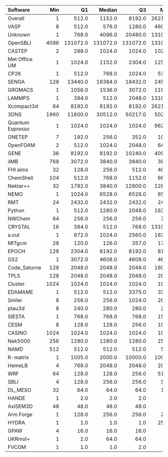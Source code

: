 | Software         |   Min |       Q1 |   Median |       Q3 |    Max |    Jobs |     Nodeh |   PercentUse |   Users |   Projects |
|:-----------------|------:|---------:|---------:|---------:|-------:|--------:|----------:|-------------:|--------:|-----------:|
| Overall          |     1 |    512.0 |   1152.0 |   8192.0 | 262144 | 2174471 | 3135599.9 |        100.0 |     742 |        122 |
| VASP             |     8 |    512.0 |    576.0 |   1280.0 |  46080 |   90784 |  719388.6 |         22.9 |     120 |         11 |
| Unknown          |     1 |    768.0 |   4096.0 |  20480.0 | 131072 |  306937 |  541281.5 |         17.3 |     371 |         92 |
| OpenSBLI         |  4096 | 131072.0 | 131072.0 | 131072.0 | 131072 |     102 |  193570.7 |          6.2 |       2 |          2 |
| CASTEP           |     2 |    288.0 |   1024.0 |   1024.0 |  10240 |  104679 |  177767.5 |          5.7 |      38 |          7 |
| Met Office UM    |     1 |   1024.0 |   1152.0 |   2304.0 |  12544 |    7343 |  160758.2 |          5.1 |      37 |          3 |
| CP2K             |     1 |    512.0 |    768.0 |   1024.0 |   5376 |   23290 |  152933.1 |          4.9 |      50 |         11 |
| SENGA            |   128 |  13440.0 |  16384.0 |  18432.0 |  24576 |      92 |  144830.4 |          4.6 |       5 |          5 |
| GROMACS          |     1 |   1056.0 |   1536.0 |   3072.0 |  11904 |   17578 |  144800.8 |          4.6 |      29 |          8 |
| LAMMPS           |     1 |    384.0 |    512.0 |   2048.0 | 131072 |    9880 |  137039.5 |          4.4 |      55 |         19 |
| Xcompact3d       |    64 |   8192.0 |   8192.0 |   8192.0 | 262144 |     274 |   82924.1 |          2.6 |      15 |          8 |
| 3DNS             |  1960 |  11600.0 |  30512.0 |  50217.0 |  50217 |      74 |   65787.8 |          2.1 |       2 |          1 |
| Quantum Espresso |     1 |   1024.0 |   1024.0 |   1024.0 |  96256 |    9349 |   63984.1 |          2.0 |      16 |          7 |
| ONETEP           |     7 |    192.0 |    256.0 |    352.0 |   1024 |    4637 |   61719.1 |          2.0 |       9 |          2 |
| OpenFOAM         |     2 |    512.0 |   1024.0 |   2048.0 |   6400 |    1412 |   54523.4 |          1.7 |      28 |         13 |
| GENE             |    36 |   8192.0 |   8192.0 |  10240.0 |  40960 |     367 |   48491.7 |          1.5 |       4 |          3 |
| iIMB             |   768 |   3072.0 |   3840.0 |   3840.0 |   3840 |     154 |   48061.7 |          1.5 |       2 |          2 |
| FHI aims         |    32 |    128.0 |    256.0 |    512.0 |   4096 |   73256 |   46965.8 |          1.5 |      15 |          3 |
| ChemShell        |   104 |    512.0 |    768.0 |   1152.0 |   6656 |     730 |   42635.8 |          1.4 |      11 |          3 |
| Nektar++         |    32 |   1792.0 |   3840.0 |  12800.0 |  12800 |     548 |   40155.1 |          1.3 |       7 |          2 |
| NEMO             |     1 |   1024.0 |   6528.0 |   6528.0 |   6528 |   11510 |   32436.7 |          1.0 |      20 |          3 |
| RMT              |    24 |   2432.0 |   2432.0 |   2432.0 |   2432 |     338 |   23053.9 |          0.7 |       3 |          1 |
| Python           |     1 |    512.0 |   1280.0 |   2048.0 |  16384 | 1455822 |   22762.1 |          0.7 |      46 |         21 |
| NWChem           |    64 |    256.0 |    256.0 |    256.0 |    768 |     695 |   16232.0 |          0.5 |       7 |          5 |
| CRYSTAL          |    16 |    384.0 |    512.0 |    768.0 | 131072 |     891 |   15862.0 |          0.5 |       5 |          3 |
| a.out            |     1 |    872.0 |   1024.0 |   2560.0 |  16384 |     446 |   15513.3 |          0.5 |       9 |          7 |
| MITgcm           |    28 |    120.0 |    126.0 |    357.0 |   1792 |   26269 |   15444.5 |          0.5 |      10 |          3 |
| EPOCH            |   128 |   2304.0 |   8192.0 |   8192.0 |   8192 |     250 |   13613.2 |          0.4 |       5 |          1 |
| GS2              |     1 |   3072.0 |   4608.0 |   4608.0 |   4608 |   24005 |   11477.7 |          0.4 |       4 |          2 |
| Code_Saturne     |   128 |   2048.0 |   2048.0 |   2048.0 |  16000 |      68 |   10942.8 |          0.3 |       5 |          3 |
| TPLS             |   128 |   2048.0 |   2048.0 |   2048.0 |   2048 |      19 |    6924.2 |          0.2 |       2 |          2 |
| Cluster          |  1024 |   1024.0 |   1024.0 |   1024.0 |   1024 |      42 |    5639.4 |          0.2 |       1 |          1 |
| EDAMAME          |     1 |    512.0 |    512.0 |   3375.0 |   3375 |     130 |    5551.9 |          0.2 |       2 |          1 |
| Smilei           |     8 |    256.0 |    256.0 |   1024.0 |   2048 |     247 |    5064.4 |          0.2 |       3 |          1 |
| ptau3d           |     8 |    240.0 |    280.0 |    280.0 |    280 |      47 |    2132.6 |          0.1 |       2 |          1 |
| SIESTA           |     1 |    768.0 |    768.0 |    768.0 |   1536 |      47 |    1416.6 |          0.0 |       3 |          1 |
| CESM             |     8 |    128.0 |    128.0 |    256.0 |   1024 |     410 |    1397.5 |          0.0 |      16 |          2 |
| CASINO           |  1024 |   1024.0 |   1024.0 |   1024.0 |   1024 |       6 |     868.4 |          0.0 |       1 |          1 |
| Nek5000          |   256 |   1280.0 |   1280.0 |   1280.0 |   2560 |      80 |     800.8 |          0.0 |       1 |          1 |
| NAMD             |   512 |    512.0 |    512.0 |    512.0 |    512 |      26 |     316.8 |          0.0 |       1 |          1 |
| R-matrix         |     1 |   1005.0 |   2000.0 |  10000.0 |  10000 |      12 |     192.7 |          0.0 |       1 |          1 |
| HemeLB           |     4 |    768.0 |   2048.0 |   2048.0 |   2048 |      15 |     146.2 |          0.0 |       1 |          1 |
| WRF              |    64 |    128.0 |    128.0 |    256.0 |   5120 |      42 |      73.0 |          0.0 |       3 |          2 |
| SBLI             |     4 |    128.0 |    256.0 |    256.0 |    512 |      74 |      54.2 |          0.0 |       3 |          2 |
| DL_MESO          |    32 |     64.0 |     64.0 |     64.0 |    128 |      36 |      41.6 |          0.0 |       1 |          1 |
| HANDE            |     1 |      2.0 |      2.0 |      2.0 |      2 |      40 |       8.2 |          0.0 |       1 |          1 |
| AxiSEM3D         |    48 |     48.0 |     48.0 |     48.0 |     48 |      34 |       7.9 |          0.0 |       1 |          1 |
| Arm Forge        |     1 |    128.0 |    256.0 |    256.0 |    256 |      84 |       6.0 |          0.0 |       7 |          6 |
| HYDRA            |     1 |      1.0 |      1.0 |      1.0 |   2560 |    1272 |       0.4 |          0.0 |       5 |          5 |
| GPAW             |     4 |     16.0 |     16.0 |     16.0 |     16 |       5 |       0.0 |          0.0 |       1 |          1 |
| UKRmol+          |     1 |      2.0 |     64.0 |     64.0 |     80 |      19 |       0.0 |          0.0 |       1 |          1 |
| FVCOM            |     1 |      1.0 |      1.0 |      2.0 |      2 |       4 |       0.0 |          0.0 |       1 |          1 |